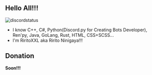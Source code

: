 ## Hello All!!!

![discordstatus](https://discord.c99.nl/widget/theme-2/866038132079198240.png)

-  I know С++, C#, Python(Discord.py for Creating Bots Developer), Ren'py, Java, GoLang, Rust, HTML, CSS+SCSS...
- I'm RiritoXXL aka Ririto Ninigaya!!!

## Donation

**Soon!!!**
